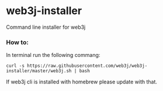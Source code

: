 # web3j-installer
Command line installer for web3j

### How to:
In terminal run the following commang:

` curl -s https://raw.githubusercontent.com/web3j/web3j-installer/master/web3j.sh | bash `

If web3j cli is installed with homebrew please update with that.
